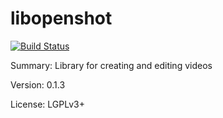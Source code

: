 #           libopenshot

[![Build Status](https://travis-ci.org/UnitedRPMs/libopenshot.svg?branch=master)](https://travis-ci.org/UnitedRPMs/libopenshot)

 
Summary:        Library for creating and editing videos
 
Version:        0.1.3
 
License:        LGPLv3+
 
